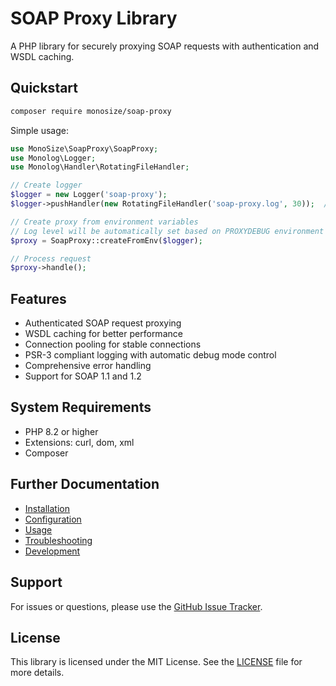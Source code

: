 # SOAP Proxy Library

A PHP library for securely proxying SOAP requests with authentication and WSDL caching.

## Quickstart

```bash
composer require monosize/soap-proxy
```

Simple usage:

```php
use MonoSize\SoapProxy\SoapProxy;
use Monolog\Logger;
use Monolog\Handler\RotatingFileHandler;

// Create logger
$logger = new Logger('soap-proxy');
$logger->pushHandler(new RotatingFileHandler('soap-proxy.log', 30));  // Keep 30 days of logs

// Create proxy from environment variables
// Log level will be automatically set based on PROXYDEBUG environment variable
$proxy = SoapProxy::createFromEnv($logger);

// Process request
$proxy->handle();
```

## Features

- Authenticated SOAP request proxying
- WSDL caching for better performance
- Connection pooling for stable connections
- PSR-3 compliant logging with automatic debug mode control
- Comprehensive error handling
- Support for SOAP 1.1 and 1.2

## System Requirements

- PHP 8.2 or higher
- Extensions: curl, dom, xml
- Composer

## Further Documentation

- [Installation](installation.md)
- [Configuration](configuration.md)
- [Usage](usage.md)
- [Troubleshooting](troubleshooting.md)
- [Development](development.md)

## Support

For issues or questions, please use the [GitHub Issue Tracker](https://github.com/monosize/soap-proxy/issues).

## License

This library is licensed under the MIT License. See the [LICENSE](../LICENSE) file for more details.